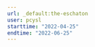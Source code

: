 ```yaml
---
url: _default:the-eschaton
user: pcysl
starttime: "2022-04-25"
endtime: "2022-06-25"
---
```

<reserve />